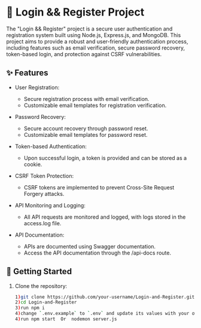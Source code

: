 # 🚀 Login && Register Project

The "Login && Register" project is a secure user authentication and registration system built using Node.js, Express.js, and MongoDB. This project aims to provide a robust and user-friendly authentication process, including features such as email verification, secure password recovery, token-based login, and protection against CSRF vulnerabilities.

## ✨ Features

- User Registration:
  - Secure registration process with email verification.
  - Customizable email templates for registration verification.
  
- Password Recovery:
  - Secure account recovery through password reset.
  - Customizable email templates for password reset.

- Token-based Authentication:
  - Upon successful login, a token is provided and can be stored as a cookie.
  
- CSRF Token Protection:
  - CSRF tokens are implemented to prevent Cross-Site Request Forgery attacks.
  
- API Monitoring and Logging:
  - All API requests are monitored and logged, with logs stored in the access.log file.
  
- API Documentation:
  - APIs are documented using Swagger documentation.
  - Access the API documentation through the /api-docs route.

## 🚦 Getting Started

1. Clone the repository:
   ```bash
   1)git clone https://github.com/your-username/Login-and-Register.git
   2)cd Login-and-Register
   3)run npm i
   4)change `.env.example` to `.env` and update its values with your own
   4)run npm start  Or  nodemon server.js